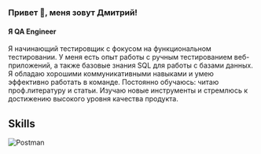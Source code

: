 ### Привет 👋, меня зовут Дмитрий!
#### Я QA Engineer


Я начинающий тестировщик с фокусом на функциональном тестировании. У меня есть опыт работы с ручным тестированием веб-приложений, а также базовые знания SQL для работы с базами данных. Я обладаю хорошими коммуникативными навыками и умею эффективно работать в команде. Постоянно обучаюсь: читаю проф.литературу и статьи. Изучаю новые инструменты и стремлюсь к достижению высокого уровня качества продукта.

## Skills
![Postman](https://img.shields.io/badge/Postman-FF6C37?style=for-the-badge&logo=postman&logoColor=white)
 




